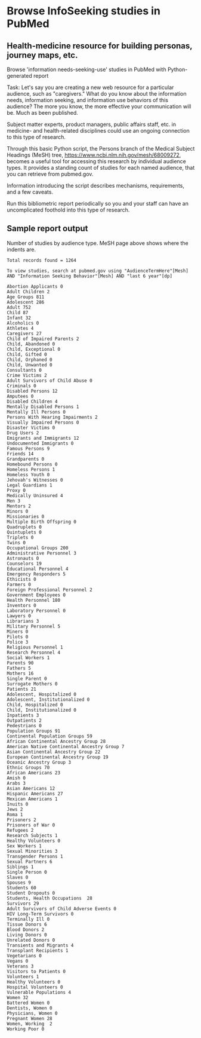 # Browse InfoSeeking studies in PubMed

## Health-medicine resource for building personas, journey maps, etc.

Browse 'information needs-seeking-use' studies in PubMed with Python-generated 
report

Task: Let's say you are creating a new web resource for a particular 
audience, such as "caregivers." What do you know about the information
needs, information seeking, and information use behaviors of this audience? 
The more you know, the more effective your communication will be. Much as 
been published.

Subject matter experts, product managers, public affairs staff, etc. in
medicine- and health-related disciplines could use an ongoing connection to
this type of research.

Through this basic Python script, the Persons branch of the Medical Subject 
Headings (MeSH) tree, https://www.ncbi.nlm.nih.gov/mesh/68009272, becomes a
useful tool for accessing this research by individual audience types. It
provides a standing count of studies for each named audience, that you can
retrieve from pubmed.gov.

Information introducing the script describes mechanisms, requirements, and 
a few caveats.

Run this bibliometric report periodically so you and your staff can have an 
uncomplicated foothold into this type of research.

## Sample report output

Number of studies by audience type. MeSH page above shows where the indents are.

```
Total records found = 1264
 
To view studies, search at pubmed.gov using "AudienceTermHere"[Mesh] AND "Information Seeking Behavior"[Mesh] AND "last 6 year"[dp]
 
Abortion Applicants 0
Adult Children 2
Age Groups 811
Adolescent 286
Adult 752
Child 87
Infant 32
Alcoholics 0
Athletes 4
Caregivers 27
Child of Impaired Parents 2
Child, Abandoned 0
Child, Exceptional 0
Child, Gifted 0
Child, Orphaned 0
Child, Unwanted 0
Consultants 0
Crime Victims 2
Adult Survivors of Child Abuse 0
Criminals 0
Disabled Persons 12
Amputees 0
Disabled Children 4
Mentally Disabled Persons 1
Mentally Ill Persons 0
Persons With Hearing Impairments 2
Visually Impaired Persons 0
Disaster Victims 0
Drug Users 2
Emigrants and Immigrants 12
Undocumented Immigrants 0
Famous Persons 9
Friends 14
Grandparents 0
Homebound Persons 0
Homeless Persons 1
Homeless Youth 0
Jehovah's Witnesses 0
Legal Guardians 1
Proxy 0
Medically Uninsured 4
Men 3
Mentors 2
Minors 0
Missionaries 0
Multiple Birth Offspring 0
Quadruplets 0
Quintuplets 0
Triplets 0
Twins 0
Occupational Groups 200
Administrative Personnel 3
Astronauts 0
Counselors 19
Educational Personnel 4
Emergency Responders 5
Ethicists 0
Farmers 0
Foreign Professional Personnel 2
Government Employees 0
Health Personnel 180
Inventors 0
Laboratory Personnel 0
Lawyers 0
Librarians 3
Military Personnel 5
Miners 0
Pilots 0
Police 3
Religious Personnel 1
Research Personnel 4
Social Workers 1
Parents 90
Fathers 5
Mothers 16
Single Parent 0
Surrogate Mothers 0
Patients 21
Adolescent, Hospitalized 0
Adolescent, Institutionalized 0
Child, Hospitalized 0
Child, Institutionalized 0
Inpatients 3
Outpatients 2
Pedestrians 0
Population Groups 91
Continental Population Groups 59
African Continental Ancestry Group 28
American Native Continental Ancestry Group 7
Asian Continental Ancestry Group 22
European Continental Ancestry Group 19
Oceanic Ancestry Group 3
Ethnic Groups 70
African Americans 23
Amish 0
Arabs 3
Asian Americans 12
Hispanic Americans 27
Mexican Americans 1
Inuits 0
Jews 2
Roma 1
Prisoners 2
Prisoners of War 0
Refugees 2
Research Subjects 1
Healthy Volunteers 0
Sex Workers 1
Sexual Minorities 3
Transgender Persons 1
Sexual Partners 6
Siblings 1
Single Person 0
Slaves 0
Spouses 9
Students 60
Student Dropouts 0
Students, Health Occupations  28
Survivors 29
Adult Survivors of Child Adverse Events 0
HIV Long-Term Survivors 0
Terminally Ill 0
Tissue Donors 6
Blood Donors 2
Living Donors 0
Unrelated Donors 0
Transients and Migrants 4
Transplant Recipients 1
Vegetarians 0
Vegans 0
Veterans 3
Visitors to Patients 0
Volunteers 1
Healthy Volunteers 0
Hospital Volunteers 0
Vulnerable Populations 4
Women 32
Battered Women 0
Dentists, Women 0
Physicians, Women 0
Pregnant Women 28
Women, Working  2
Working Poor 0
```
